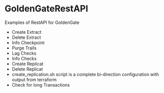 # GoldenGateRestAPI
Examples of RestAPI for GoldenGate

* Create Extract
* Delete Extract
* Info Checkpoint
* Purge Trails
* Lag Checks
* Info Checks
* Create Replicat
* Delete Replicat
* create_replication.sh script is a complete bi-direction configuration with output from terraform 
* Check for long Transactions

